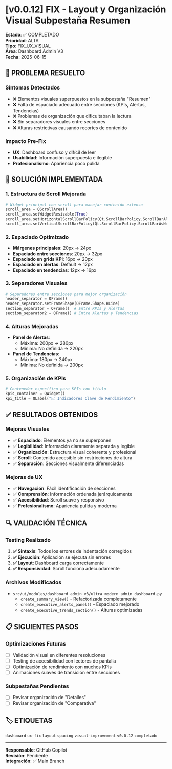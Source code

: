 # [v0.0.12] FIX - Layout y Organización Visual Subpestaña Resumen

**Estado**: ✅ COMPLETADO  
**Prioridad**: ALTA  
**Tipo**: FIX_UX_VISUAL  
**Área**: Dashboard Admin V3  
**Fecha**: 2025-06-15  

## 🎯 PROBLEMA RESUELTO

### Síntomas Detectados
- ❌ Elementos visuales superpuestos en la subpestaña "Resumen"
- ❌ Falta de espaciado adecuado entre secciones (KPIs, Alertas, Tendencias)
- ❌ Problemas de organización que dificultaban la lectura
- ❌ Sin separadores visuales entre secciones
- ❌ Alturas restrictivas causando recortes de contenido

### Impacto Pre-Fix
- **UX**: Dashboard confuso y difícil de leer
- **Usabilidad**: Información superpuesta e ilegible
- **Profesionalismo**: Apariencia poco pulida

## 🔧 SOLUCIÓN IMPLEMENTADA

### 1. **Estructura de Scroll Mejorada**
```python
# Widget principal con scroll para manejar contenido extenso
scroll_area = QScrollArea()
scroll_area.setWidgetResizable(True)
scroll_area.setHorizontalScrollBarPolicy(Qt.ScrollBarPolicy.ScrollBarAlwaysOff)
scroll_area.setVerticalScrollBarPolicy(Qt.ScrollBarPolicy.ScrollBarAsNeeded)
```

### 2. **Espaciado Optimizado**
- **Márgenes principales**: 20px → 24px
- **Espaciado entre secciones**: 20px → 32px
- **Espaciado en grids KPI**: 16px → 20px
- **Espaciado en alertas**: Default → 12px
- **Espaciado en tendencias**: 12px → 16px

### 3. **Separadores Visuales**
```python
# Separadores entre secciones para mejor organización
header_separator = QFrame()
header_separator.setFrameShape(QFrame.Shape.HLine)
section_separator = QFrame()  # Entre KPIs y Alertas
section_separator2 = QFrame() # Entre Alertas y Tendencias
```

### 4. **Alturas Mejoradas**
- **Panel de Alertas**: 
  - Máxima: 200px → 280px
  - Mínima: No definida → 220px
- **Panel de Tendencias**:
  - Máxima: 180px → 240px  
  - Mínima: No definida → 200px

### 5. **Organización de KPIs**
```python
# Contenedor específico para KPIs con título
kpis_container = QWidget()
kpi_title = QLabel("📈 Indicadores Clave de Rendimiento")
```

## ✅ RESULTADOS OBTENIDOS

### Mejoras Visuales
- ✅ **Espaciado**: Elementos ya no se superponen
- ✅ **Legibilidad**: Información claramente separada y legible
- ✅ **Organización**: Estructura visual coherente y profesional
- ✅ **Scroll**: Contenido accesible sin restricciones de altura
- ✅ **Separación**: Secciones visualmente diferenciadas

### Mejoras de UX
- ✅ **Navegación**: Fácil identificación de secciones
- ✅ **Comprensión**: Información ordenada jerárquicamente
- ✅ **Accesibilidad**: Scroll suave y responsivo
- ✅ **Profesionalismo**: Apariencia pulida y moderna

## 🔍 VALIDACIÓN TÉCNICA

### Testing Realizado
1. **✅ Sintaxis**: Todos los errores de indentación corregidos
2. **✅ Ejecución**: Aplicación se ejecuta sin errores
3. **✅ Layout**: Dashboard carga correctamente
4. **✅ Responsividad**: Scroll funciona adecuadamente

### Archivos Modificados
- `src/ui/modules/dashboard_admin_v3/ultra_modern_admin_dashboard.py`
  - `create_summary_view()` - Refactorizada completamente
  - `create_executive_alerts_panel()` - Espaciado mejorado
  - `create_executive_trends_section()` - Alturas optimizadas

## 📋 SIGUIENTES PASOS

### Optimizaciones Futuras
- [ ] Validación visual en diferentes resoluciones
- [ ] Testing de accesibilidad con lectores de pantalla
- [ ] Optimización de rendimiento con muchos KPIs
- [ ] Animaciones suaves de transición entre secciones

### Subpestañas Pendientes
- [ ] Revisar organización de "Detalles"
- [ ] Revisar organización de "Comparativa"

## 🏷️ ETIQUETAS
`dashboard` `ux-fix` `layout` `spacing` `visual-improvement` `v0.0.12` `completado`

---
**Responsable**: GitHub Copilot  
**Revisión**: Pendiente  
**Integración**: ✅ Main Branch

